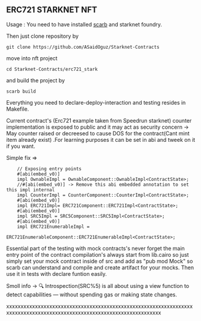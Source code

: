 ## ERC721 STARKNET NFT


Usage :
You need to have installed [scarb](https://docs.swmansion.com/scarb/docs.html) and starknet foundry.

Then just clone repository by 

```
git clone https://github.com/ASaidOguz/Starknet-Contracts
```

move into nft project 
```
cd Starknet-Contracts/erc721_stark
```

and build the project by
```
scarb build
```

Everything you need to declare-deploy-interaction and  testing resides in Makefile.



Current contract's (Erc721 example taken from Speedrun starknet)
 counter implementation is exposed to public and it may act as security concern -> May counter raised or decreesed to cause DOS for the contract(Cant mint item already exist) .For learning purposes it can be set in abi and tweek on it if you want.

Simple fix => 
```
    // Exposing entry points
    #[abi(embed_v0)]
    impl OwnableImpl = OwnableComponent::OwnableImpl<ContractState>;
    //#[abi(embed_v0)] -> Remove this abi embedded annotation to set this impl internal 
    impl CounterImpl = CounterComponent::CounterImpl<ContractState>; 
    #[abi(embed_v0)]
    impl ERC721Impl= ERC721Component::ERC721Impl<ContractState>;
    #[abi(embed_v0)]
    impl SRC5Impl = SRC5Component::SRC5Impl<ContractState>;
    #[abi(embed_v0)]
    impl ERC721EnumerableImpl =
        ERC721EnumerableComponent::ERC721EnumerableImpl<ContractState>;
```

Essential part of the testing with mock contracts's never forget the main entry point of the contract 
compilation's always start from lib.cairo so just simply set your mock contract inside of src and 
add as "pub mod Mock" so scarb can understand and compile and create artifact for your mocks.
Then use it in tests with declare funtion easily.

Smoll info -> 🔍 Introspection(SRC%5) is all about using a view function to detect capabilities — without spending gas or making state changes.


xxxxxxxxxxxxxxxxxxxxxxxxxxxxxxxxxxxxxxxxxxxxxxxxxxxxxxxxxxxxxxxxxxxxxxxxxxxxxxxxxxxxxxxxxxxxxxxxxxxxxxxxxxxxxxxxxxxxxxx

